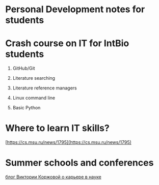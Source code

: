 # Personal Development notes for students

# Crash course on IT for IntBio students

1. GitHub/Git

2. Literature searching
3. Literature reference managers
4. Linux command line
5. Basic Python



# Where to learn IT skills?
[https://cs.msu.ru/news/1795](https://cs.msu.ru/news/1795)

# Summer schools and conferences
[блог Виктории Коржовой о карьере в науке](https://vk.com/science_career)

